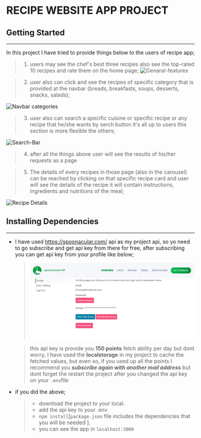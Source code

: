 # RECIPE WEBSITE APP PROJECT
## Getting Started
___ 
In this project I have tried to provide things below to the users of recipe app; 
> 1) users may see the chef's best three recipes also see the top-rated 10 recipes and rate them on the home page;
![Genaral-features](https://j.gifs.com/gpEAyl.gif)



> 2) user also can click and see the recipes of specific category that is provided at the navbar (breads, breakfasts, soups, desserts, snacks, salads);

![Navbar categories](https://j.gifs.com/83Npgl.gif)



> 3) user also can search a specific cuisine or specific recipe or any recipe that he/she wants by serch button it's all up to users this section is more flexible the others;

![Search-Bar](https://j.gifs.com/WP05KW.gif)



> 4) after all the things above user will see the results of his/her requests as a page




>5) The details of every recipes in those page (also in the carousel) can be reached by clicking on that specific recipe card and user will see the details of the recipe it will contain instructions, ingredients and nutritions of the meal;

![Recipe Details](https://j.gifs.com/PjE0Gz.gif)





## Installing Dependencies
___

* I have used https://spoonacular.com/ api as my project api, so yo need to go subscribe and get api key from there for free, after subscribing you can get api key from your profile like below;

    > ![api key](./src/assets/img/apiKey%20page.png)

    > this api key is provide you **150 points** fetch ability per day but dont worry, I have used the **localstorage** in my project to cache the fetched values,  but even so, if you used up all the points I recommend you ***subscribe again with another mail address*** but dont forget the restart the project after you changed the api key on your ```.env```file

* if you did the above;

    > - download the project to your local.
    > - add the api key to your .env
    > - ```npm install```[```package.json``` file includes the dependencies that you will be needed ].
    > - you can see the app in ```localhost:3000```










